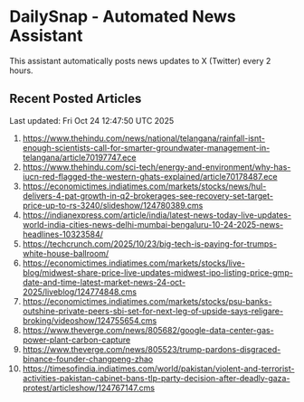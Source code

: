 # DailySnap - Automated News Assistant

This assistant automatically posts news updates to X (Twitter) every 2 hours.

## Recent Posted Articles

Last updated: Fri Oct 24 12:47:50 UTC 2025

1. https://www.thehindu.com/news/national/telangana/rainfall-isnt-enough-scientists-call-for-smarter-groundwater-management-in-telangana/article70197747.ece
2. https://www.thehindu.com/sci-tech/energy-and-environment/why-has-iucn-red-flagged-the-western-ghats-explained/article70178487.ece
3. https://economictimes.indiatimes.com/markets/stocks/news/hul-delivers-4-pat-growth-in-q2-brokerages-see-recovery-set-target-price-up-to-rs-3240/slideshow/124780389.cms
4. https://indianexpress.com/article/india/latest-news-today-live-updates-world-india-cities-news-delhi-mumbai-bengaluru-10-24-2025-news-headlines-10323584/
5. https://techcrunch.com/2025/10/23/big-tech-is-paying-for-trumps-white-house-ballroom/
6. https://economictimes.indiatimes.com/markets/stocks/live-blog/midwest-share-price-live-updates-midwest-ipo-listing-price-gmp-date-and-time-latest-market-news-24-oct-2025/liveblog/124774848.cms
7. https://economictimes.indiatimes.com/markets/stocks/psu-banks-outshine-private-peers-sbi-set-for-next-leg-of-upside-says-religare-broking/videoshow/124755654.cms
8. https://www.theverge.com/news/805682/google-data-center-gas-power-plant-carbon-capture
9. https://www.theverge.com/news/805523/trump-pardons-disgraced-binance-founder-changpeng-zhao
10. https://timesofindia.indiatimes.com/world/pakistan/violent-and-terrorist-activities-pakistan-cabinet-bans-tlp-party-decision-after-deadly-gaza-protest/articleshow/124767147.cms
